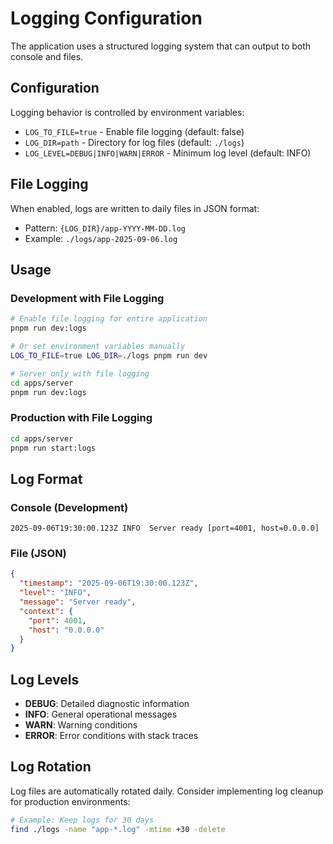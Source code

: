# Logging Configuration

The application uses a structured logging system that can output to both console and files.

## Configuration

Logging behavior is controlled by environment variables:

- `LOG_TO_FILE=true` - Enable file logging (default: false)
- `LOG_DIR=path` - Directory for log files (default: `./logs`)
- `LOG_LEVEL=DEBUG|INFO|WARN|ERROR` - Minimum log level (default: INFO)

## File Logging

When enabled, logs are written to daily files in JSON format:

- Pattern: `{LOG_DIR}/app-YYYY-MM-DD.log`
- Example: `./logs/app-2025-09-06.log`

## Usage

### Development with File Logging

```bash
# Enable file logging for entire application
pnpm run dev:logs

# Or set environment variables manually
LOG_TO_FILE=true LOG_DIR=./logs pnpm run dev

# Server only with file logging
cd apps/server
pnpm run dev:logs
```

### Production with File Logging

```bash
cd apps/server
pnpm run start:logs
```

## Log Format

### Console (Development)

```
2025-09-06T19:30:00.123Z INFO  Server ready [port=4001, host=0.0.0.0]
```

### File (JSON)

```json
{
  "timestamp": "2025-09-06T19:30:00.123Z",
  "level": "INFO",
  "message": "Server ready",
  "context": {
    "port": 4001,
    "host": "0.0.0.0"
  }
}
```

## Log Levels

- **DEBUG**: Detailed diagnostic information
- **INFO**: General operational messages
- **WARN**: Warning conditions
- **ERROR**: Error conditions with stack traces

## Log Rotation

Log files are automatically rotated daily. Consider implementing log cleanup for production environments:

```bash
# Example: Keep logs for 30 days
find ./logs -name "app-*.log" -mtime +30 -delete
```
